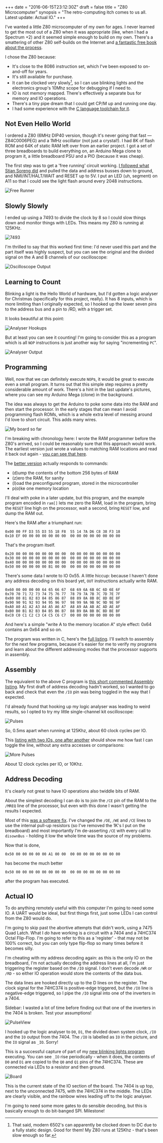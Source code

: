 +++
date = "2016-06-15T23:12:30Z"
draft = false
title = "Z80 Microcomputer"
synopsis = "The retro-computing itch comes to us all. Latest update: Actual IO."
+++

I've wanted a little Z80 microcomputer of my own for ages. I never learned to
get the most out of a Z80 when it was appropriate (like, when I had a Spectrum
+2) and it seemed simple enough to build on my own. There's a smattering of
other Z80 self-builds on the Internet and [a fantastic free book about the
process][book].

I chose the Z80 because:

* It's close to the 8086 instruction set, which I've been exposed to
  on-and-off for years.
* It's still available for purchase.
* It can be clocked very slowly[^1], so I can use blinking lights and the
  electronics group's 10Mhz scope for debugging if I need to.
* IO is not memory mapped. There's effectively a separate bus for memory and
  IO operations.
* There's a tiny pipe dream that I could get CP/M up and running one day.
* I had some experience with the [C language toolchain for it][st].

[book]: https://books.google.co.uk/books/about/Build_Your_Own_Z80_Computer.html?id=mVQnFgWzX0AC&redir_esc=y
[st]: https://github.com/insom/spectrum-toys
[^1]: That said, modern 6502's can apparently be clocked down to DC due to a fully static design. Good for them! My Z80 runs at 125Khz - that's been slow enough so far.

Not Even Hello World
--------------------

I ordered a Z80 (6MHz DIP40 version, though it's never going that fast &mdash;
Z84C0006PEG) and a 1MHz oscillator (not just a crystal!). I had 8K of flash
ROM and 64K of static RAM left over from an earlier project. I got a set of
three breadboards to build everything on, an Arduino Mega clone to program it,
a little breadboard PSU and a PIO (because it was cheap).

The first step was to get a 'free running' circuit working. [I followed what
Stian Soreng did][ss] and pulled the data and address busses down to ground,
and NMI/INT/HALT/WAIT and RESET up to 5V. I put an LED (uh, segment) on A11 so
that I could see the light flash around every 2048 instructions.

![Free Runner](https://farm2.staticflickr.com/1516/25428787264_652b78aa8b_b.jpg)

[ss]: http://jmp.no/blog/free-running-a-z80

Slowly Slowly
-------------

I ended up using a 7493 to divide the clock by 8 so I could slow things down
and monitor things with LEDs. This means my Z80 is running at 125KHz.

![7493](https://farm2.staticflickr.com/1608/26033478585_490e37db7b_b.jpg)

I'm thrilled to say that this worked first time: I'd never used this part and
the part itself was highly suspect, but you can see the original and the
divided signal on the A and B channels of our oscilloscope:

![Oscilloscope Output](https://farm2.staticflickr.com/1711/25760704000_5d75097680_b.jpg)

Learning to Count
-----------------

Blinking a light is the Hello World of hardware, but I'd gotten a logic
analyser for Christmas (specifically for this project, really). It has 8
inputs, which is more limiting than I originally expected, so I hooked up the
lower seven pins to the address bus and a pin to /RD, with a trigger set.

It looks beautiful at this point:

![Analyser Hookups](https://farm2.staticflickr.com/1494/25760685190_e9645e76a6_b.jpg)

But at least you can see it counting! I'm going to consider this as a program
which is all `NOP` instructions is just another way for saying "incrementing
`PC`".

![Analyser Output](https://farm2.staticflickr.com/1589/25967148391_88909c7635_b.jpg)

Programming
-----------

Well, now that we can definitely execute `NOP`s, it would be great to execute
even a small program. It turns out that this simple step requires a pretty
considerable amount of work. There's a hint in the last update's pictures,
where you can see my Arduino Mega (clone) in the background.

The idea was always to get the Arduino to poke some data into the RAM and then
start the processor. In the early stages that can mean I avoid programming
flash ROMs, which is a whole extra level of messing around I'd love to
short circuit. This adds many wires.

![My board so far](https://farm2.staticflickr.com/1447/25760675350_f5b98925dd_b.jpg)

I'm breaking with chronology here: I wrote the RAM programmer before the Z80's
arrived, so I could be reasonably sure that this approach would work. The
earliest version just wrote a values to matching RAM locations and read it back
out again - [you can see that here][here].

[here]: https://github.com/insom/LittleComputer/blob/2b00e1a87da0f8c7fce4a137b793cf224114e7dc/Arduino/ram-excercise.ino

The [better version][bv] actually responds to commands: 

* (d)ump the contents of the bottom 256 bytes of RAM
* (z)ero the RAM, for sanity
* (l)oad the preconfigured program, stored in the microcontroller
* p(o)ke one memory location

I'll deal with poke in a later update, but this program, and the example
program encoded in `ram[]` lets me zero the RAM, load in the program, bring
the `RESET` line high on the processor, wait a second, bring `RESET` low, and
dump the RAM out.

Here's the RAM after a triumphant run:

    0x00 00 FF D3 55 D3 55 18 F8  55 14 7A D6 C8 38 F3 18  
    0x10 EF 00 00 00 00 00 00 00  00 00 00 00 00 00 00 00  

That's the program itself.

    0x20 00 00 00 00 00 00 00 00  00 00 00 00 00 00 00 00  
    0x30 00 00 00 00 00 00 00 00  00 00 00 00 00 00 00 00  
    0x40 00 00 00 00 00 00 00 00  00 00 00 00 00 00 00 00  
    0x50 00 00 00 00 00 B1 00 00  00 00 00 00 00 00 00 00  

There's some data I wrote to IO 0x55. A little hiccup: because I haven't done
any address decoding on this board yet, `OUT` instructions actually write RAM.

    0x60 00 00 00 00 64 65 66 67  68 69 6A 6B 6C 6D 6E 6F  
    0x70 70 71 72 73 74 75 76 77  78 79 7A 7B 7C 7D 7E 7F  
    0x80 80 81 82 83 84 85 86 87  88 89 8A 8B 8C 8D 8E 8F  
    0x90 90 91 92 93 94 95 96 97  98 99 9A 9B 9C 9D 9E 9F  
    0xA0 A0 A1 A2 A3 A4 A5 A6 A7  A8 A9 AA AB AC AD AE AF  
    0xB0 B0 B1 B2 B3 B4 B5 B6 B7  B8 B9 BA BB BC BD BE BF  
    0xC0 C0 C1 C2 C3 C4 C5 C6 C7  00 00 00 00 00 00 00 00  

And here's a simple "write A to the memory location A" style effect: 0x64
contains an 0x64 and so on.

The program was written in C, here's the [full listing][fl]. I'll switch to
assembly for the next few programs, because it's easier for me to verify my
programs and learn about the different addressing modes that the processor
supports in assembly.

Assembly
--------

The equivalent to the above C program is [this short commented Assembly
listing][sh]. My first draft of address decoding hadn't worked, so I wanted to
go back and check that even the `/IO` pin was being toggled in the way that I
expected.

I'd already found that hooking up my logic analyser was leading to weird
results, so I opted to try my little single-channel kit oscilloscope:

![Pulses](https://farm2.staticflickr.com/1591/26033429865_89016b98b6_b.jpg)

So, 0.5ms apart when running at 125Khz, about 60 clock cycles per IO.

This [listing with two IOs, one after another][l2] should show me how fast I
can toggle the line, without any extra accesses or comparisons:

![More Pulses](https://farm2.staticflickr.com/1448/25430914683_017dd00bfb_b.jpg)

About 12 clock cycles per IO, or 10Khz.

[fl]: https://github.com/insom/LittleComputer/blob/2b00e1a87da0f8c7fce4a137b793cf224114e7dc/C/helloc.c
[bv]: https://github.com/insom/LittleComputer/blob/2b00e1a87da0f8c7fce4a137b793cf224114e7dc/Arduino/programmer2.ino
[sh]: https://github.com/insom/LittleComputer/blob/master/ASM/IO-Test/iotest.asm
[l2]: https://github.com/insom/LittleComputer/blob/master/ASM/IO-Test-Fast/iotest.asm

Address Decoding
----------------

It's clearly not great to have IO operations also twiddle bits of RAM.

About the simplest decoding I can do is to join the `/CE` pin of the RAM to
the `/MREQ` line of the processor, but even with this done I wasn't getting
the results I expected.

Most of this [was a software fix][fix]. I've changed the `/OE`, `/WE` and
`/CE` lines to use the internal pull-up resistors (so I've removed the 1K's I
put on the breadboard) and most importantly I'm de-asserting `/CE` with every
call to `disownBus` - holding it low the whole time was the source of my
problems.

Now that is done,

    0x50 00 00 00 00 00 A1 00 00  00 00 00 00 00 00 00 00  

has become the much better

    0x50 00 00 00 00 00 00 00 00  00 00 00 00 00 00 00 00  

after the program has executed.

Actual IO
---------

<a name="actual"></a>
To do anything remotely useful with this computer I'm going to need some IO. A
UART would be ideal, but first things first, just some LEDs I can control from
the Z80 would do.

I'm going to skip past the abortive attempts that didn't work, using a 7475
Quad Latch. What I *do* have working is a circuit with a 7404 and a 74HC374
Octal Flip-Flop. I'm going to refer to this as a 'register' - that may not be
100% correct, but you can only type flip-flop so many times before it becomes
silly.

I'm cheating with my address decoding again: as this is the only IO on the
breadboard, I'm not actually decoding the address lines at all, I'm just
triggering the register based on the `/IO` signal. I don't even decode `/WR` or
`/RD` - so either IO operation would store the contents of the data bus.

The data lines are hooked directly up to the D lines on the register. The clock
signal for the 74HC374 is positive-edge triggered, but the `/IO` line is
negative-edge triggered, so I pipe the `/IO` signal into one of the inverters
in a 7404.

Sidebar: I wasted a lot of time before finding out that one of the inverters in
the 7404 is broken. Test your assumptions!

![PulseView](/img/z80/logic.png)

I hooked up the logic analyser to `D0`, `D1`, the divided down system clock,
`/IO` and the `IO` output from the 7404. The `/IO` is labelled as `IO` in the
picture, and the `IO` signal as `_IO`. Sorry!

This is a successful capture of part of my [new blinking lights program][p]
executing. You can see `_IO` rise periodically - when it does, the contents of
`D0` and `D1` are copied to the `Q0` and `Q1` pins of the 74HC374. These are
connected via LEDs to a resistor and then ground.

![Board](https://c3.staticflickr.com/8/7443/27662083866_f452e1984f_b.jpg)

This is the current state of the IO section of the board. The 7404 is up top,
next to the unconnected 7475, with the 74HC374 in the middle. The LEDs are
clearly visible, and the rainbow wires leading off to the logic analyser.

I'm going to need some more gates to do sensible decoding, but this is
basically enough to do bit-banged SPI. Milestone!

[fix]: https://github.com/insom/LittleComputer/commit/23eed6f863597db5c3388b5f3c4e23921836a4f2
[p]: https://github.com/insom/LittleComputer/blob/d1e3079c07656b3a98e27f5b5f59077300983fe9/ASM/Flasher/flasher.asm
